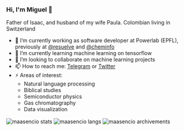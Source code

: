 ### Hi, I'm Miguel 👋
Father of Isaac, and husband of my wife Paula. Colombian living in Switzerland
- 🔭 I’m currently working as software developer at Powerlab (EPFL), previously at [@resuelve](https://github.com/resuelve) and [@cheminfo](https://github.com/cheminfo)
- 🌱 I’m currently learning machine learning on tensorflow
- 👯 I’m looking to collaborate on machine learning projects
- 📫 How to reach me: [Telegram](https://t.me/MiguelAsencio) or [Twitter](https://twitter.com/maasencioh)
- ⚡ Areas of interest:
  - Natural language processing
  - Biblical studies
  - Semiconductor physics
  - Gas chromatography
  - Data visualization

<img align="center" src="https://github-readme-stats.vercel.app/api?username=maasencioh&theme=onedark&show_icons=true" alt="maasencio stats" />
<img align="center" src="https://github-readme-stats.vercel.app/api/top-langs/?username=maasencioh&layout=compact&theme=onedark" alt="maasencio langs" />
<img align="center" src="https://github-profile-trophy.vercel.app/?username=maasencioh&theme=onedark" alt="maasencio archivements" />
